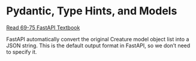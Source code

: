 # Pydantic, Type Hints, and Models

[Read 69-75 FastAPI Textbook](https://www.amazon.com/FastAPI-Bill-Lubanovic-ebook/dp/B0CLKZJSGV/ref=sr_1_1)

FastAPI automatically convert the original Creature model object list into a JSON string. This is the default output format in FastAPI, so we don’t need to specify it.